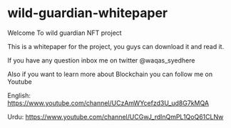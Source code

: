 # wild-guardian-whitepaper

Welcome To wild guardian NFT project

This is a whitepaper for the project, you guys can download it and read it.

If you have any question inbox me on twitter @waqas_syedhere

Also if you want to learn more about Blockchain you can follow me on Youtube

English: https://www.youtube.com/channel/UCzAmWYcefzd3U_ud8G7kMQA



Urdu: https://www.youtube.com/channel/UCGwJ_rdlnQmPL1QoQ61CLNw
